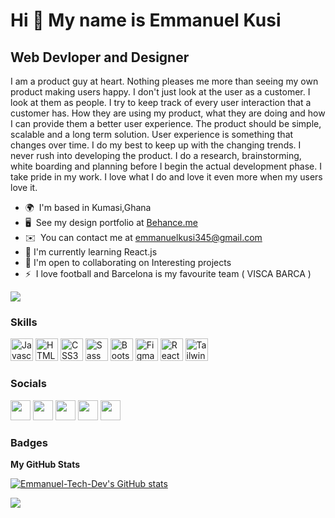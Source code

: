Hi 👋 My name is Emmanuel Kusi
==============================

Web Devloper and Designer
-------------------------

I am a product guy at heart. Nothing pleases me more than seeing my own product making users happy. I don't just look at the user as a customer. I look at them as people. I try to keep track of every user interaction that a customer has. How they are using my product, what they are doing and how I can provide them a better user experience. The product should be simple, scalable and a long term solution. User experience is something that changes over time. I do my best to keep up with the changing trends. I never rush into developing the product. I do a research, brainstorming, white boarding and planning before I begin the actual development phase. I take pride in my work. I love what I do and love it even more when my users love it.

* 🌍  I'm based in Kumasi,Ghana
* 🖥️  See my design portfolio at [Behance.me](http://www.behance.net/emmanuelkusi)
* ✉️  You can contact me at [emmanuelkusi345@gmail.com](mailto:emmanuelkusi345@gmail.com)
* 🧠  I'm currently learning React.js
* 🤝  I'm open to collaborating on Interesting projects
* ⚡  I love football and Barcelona is my favourite team ( VISCA BARCA )

<a href="https://www.twitter.com/_NuH_NiCe" target="_blank" rel="noreferrer"><img
src="https://img.shields.io/twitter/follow/_NuH_NiCe?logo=twitter&style=for-the-badge&color=0891b2&labelColor=1c1917"
/></a>

### Skills

<p align="left">
<a href="https://developer.mozilla.org/en-US/docs/Web/JavaScript" target="_blank" rel="noreferrer"><img src="https://raw.githubusercontent.com/danielcranney/readme-generator/main/public/icons/skills/javascript-colored.svg" width="36" height="36" alt="Javascript" /></a>
<a href="https://developer.mozilla.org/en-US/docs/Glossary/HTML5" target="_blank" rel="noreferrer"><img src="https://raw.githubusercontent.com/danielcranney/readme-generator/main/public/icons/skills/html5-colored.svg" width="36" height="36" alt="HTML5" /></a>
<a href="https://www.w3.org/TR/CSS/#css" target="_blank" rel="noreferrer"><img src="https://raw.githubusercontent.com/danielcranney/readme-generator/main/public/icons/skills/css3-colored.svg" width="36" height="36" alt="CSS3" /></a>
<a href="https://sass-lang.com/" target="_blank" rel="noreferrer"><img src="https://raw.githubusercontent.com/danielcranney/readme-generator/main/public/icons/skills/sass-colored.svg" width="36" height="36" alt="Sass" /></a>
<a href="https://getbootstrap.com/" target="_blank" rel="noreferrer"><img src="https://raw.githubusercontent.com/danielcranney/readme-generator/main/public/icons/skills/bootstrap-colored.svg" width="36" height="36" alt="Bootstrap" /></a>
<a href="https://www.figma.com/" target="_blank" rel="noreferrer"><img src="https://raw.githubusercontent.com/danielcranney/readme-generator/main/public/icons/skills/figma-colored.svg" width="36" height="36" alt="Figma" /></a>
  <a href="https://reactjs.org/" target="_blank" rel="noreferrer"><img src="https://raw.githubusercontent.com/danielcranney/readme-generator/main/public/icons/skills/react-colored.svg" width="36" height="36" alt="React.js" /></a>
<a href="https://tailwindcss.com/" target="_blank" rel="noreferrer"><img src="https://raw.githubusercontent.com/danielcranney/readme-generator/main/public/icons/skills/tailwindcss-colored.svg" width="36" height="36" alt="Tailwind CSS" /></a>
 </p>


### Socials

<p align="left"> <a href="https://www.behance.com/emmanuelkusi" target="_blank" rel="noreferrer"><img src="https://raw.githubusercontent.com/danielcranney/readme-generator/main/public/icons/socials/behance.svg" width="32" height="32" /></a> <a href="https://discord.com/users/Mr Emma#8552" target="_blank" rel="noreferrer"><img src="https://raw.githubusercontent.com/danielcranney/readme-generator/main/public/icons/socials/discord.svg" width="32" height="32" /></a> <a href="https://www.github.com/Emmanuel-Tech-Dev" target="_blank" rel="noreferrer"><img src="https://raw.githubusercontent.com/danielcranney/readme-generator/main/public/icons/socials/github.svg" width="32" height="32" /></a> <a href="https://www.linkedin.com/in/emmanuel-kusi-b8a6981a6" target="_blank" rel="noreferrer"><img src="https://raw.githubusercontent.com/danielcranney/readme-generator/main/public/icons/socials/linkedin.svg" width="32" height="32" /></a> <a href="https://www.twitter.com/_NuH_NiCe" target="_blank" rel="noreferrer"><img src="https://raw.githubusercontent.com/danielcranney/readme-generator/main/public/icons/socials/twitter.svg" width="32" height="32" /></a></p>

### Badges

<b>My GitHub Stats</b>

<a href="http://www.github.com/Emmanuel-Tech-Dev"><img src="https://github-readme-stats.vercel.app/api?username=Emmanuel-Tech-Dev&show_icons=true&hide=&count_private=true&title_color=0891b2&text_color=ffffff&icon_color=0891b2&bg_color=1c1917&hide_border=true&show_icons=true" alt="Emmanuel-Tech-Dev's GitHub stats" /></a>

<a href="http://www.github.com/Emmanuel-Tech-Dev"><img src="https://github-readme-streak-stats.herokuapp.com/?user=Emmanuel-Tech-Dev&stroke=ffffff&background=1c1917&ring=0891b2&fire=0891b2&currStreakNum=ffffff&currStreakLabel=0891b2&sideNums=ffffff&sideLabels=ffffff&dates=ffffff&hide_border=true" /></a>
